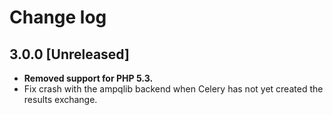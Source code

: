 # Change log

## 3.0.0 [Unreleased]
- **Removed support for PHP 5.3.**
- Fix crash with the ampqlib backend when Celery has not yet created the
  results exchange.
